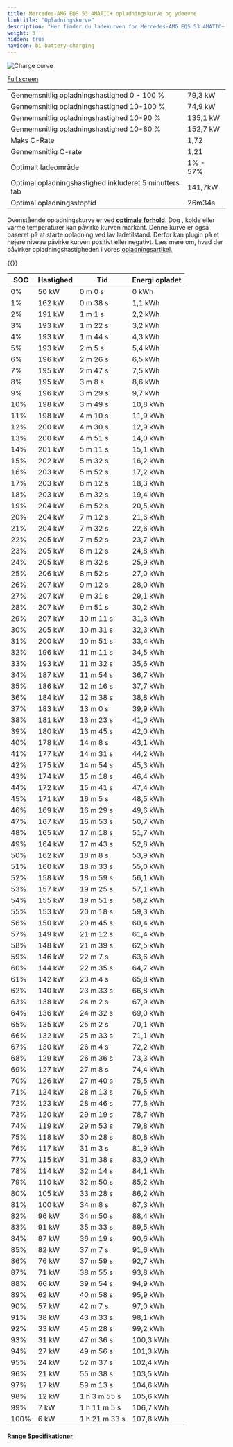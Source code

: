 ```yaml
---
title: Mercedes-AMG EQS 53 4MATIC+ opladningskurve og ydeevne
linktitle: "Opladningskurve"
description: "Her finder du ladekurven for Mercedes-AMG EQS 53 4MATIC+."
weight: 3
hidden: true
navicon: bi-battery-charging
---
```

<!-- markdownlint-disable MD033 -->
<img src="../chargingcurve.svg" alt="Charge curve" class="img-fluid">

[Full screen](../chargingcurve.svg)


<table class="table table-striped border">
<tbody>
<tr>
<td>Gennemsnitlig opladningshastighed 0 - 100 %</td><td>79,3 kW</td>
</tr>
<tr>
<td>Gennemsnitlig opladningshastighed 10-100 %</td><td>74,9 kW</td>
</tr>
<tr>
<td>Gennemsnitlig opladningshastighed 10-90 %</td><td>135,1 kW</td>
</tr>
<tr>
<td>Gennemsnitlig opladningshastighed 10-80 %</td><td>152,7 kW</td>
</tr>
<tr>
<td>Maks C-Rate</td><td>1,72</td>
</tr>
<tr>
<td>Gennemsnitlig C-rate</td><td>1,21</td>
</tr>
<tr>
<td>Optimalt ladeområde</td><td>1% - 57%</td>
</tr>
<tr>
<td>Optimal opladningshastighed inkluderet 5 minutters tab</td><td>141,7kW</td>
</tr>
<tr>
<td>Optimal opladningsstoptid</td><td>26m34s</td>
</tr>
</tbody>
</table>


Ovenstående opladningskurve er ved **[optimale forhold](../../../../../technology/battery/charging/#temperatur)**. Dog , kolde eller varme temperaturer kan påvirke kurven markant. Denne kurve er også baseret på at starte opladning ved lav ladetilstand. Derfor kan plugin på et højere niveau påvirke kurven positivt eller negativt. Læs mere om, hvad der påvirker opladningshastigheden i vores [opladningsartikel.](../../../../../technology/battery/charging/)


{{<evkxdisplayaddarticle />}}
<table class="table table-striped border">
<thead>
<tr><th>SOC</th><th>Hastighed</th><th>Tid</th><th>Energi opladet</th></tr>
</thead>
<tbody>
<tr>
<td>0%</td><td>50 kW</td><td> 0 m 0 s </td><td>0 kWh </td>
</tr>
<tr>
<td>1%</td><td>162 kW</td><td> 0 m 38 s </td><td>1,1 kWh </td>
</tr>
<tr>
<td>2%</td><td>191 kW</td><td> 1 m 1 s </td><td>2,2 kWh </td>
</tr>
<tr>
<td>3%</td><td>193 kW</td><td> 1 m 22 s </td><td>3,2 kWh </td>
</tr>
<tr>
<td>4%</td><td>193 kW</td><td> 1 m 44 s </td><td>4,3 kWh </td>
</tr>
<tr>
<td>5%</td><td>193 kW</td><td> 2 m 5 s </td><td>5,4 kWh </td>
</tr>
<tr>
<td>6%</td><td>196 kW</td><td> 2 m 26 s </td><td>6,5 kWh </td>
</tr>
<tr>
<td>7%</td><td>195 kW</td><td> 2 m 47 s </td><td>7,5 kWh </td>
</tr>
<tr>
<td>8%</td><td>195 kW</td><td> 3 m 8 s </td><td>8,6 kWh </td>
</tr>
<tr>
<td>9%</td><td>196 kW</td><td> 3 m 29 s </td><td>9,7 kWh </td>
</tr>
<tr>
<td>10%</td><td>198 kW</td><td> 3 m 49 s </td><td>10,8 kWh </td>
</tr>
<tr>
<td>11%</td><td>198 kW</td><td> 4 m 10 s </td><td>11,9 kWh </td>
</tr>
<tr>
<td>12%</td><td>200 kW</td><td> 4 m 30 s </td><td>12,9 kWh </td>
</tr>
<tr>
<td>13%</td><td>200 kW</td><td> 4 m 51 s </td><td>14,0 kWh </td>
</tr>
<tr>
<td>14%</td><td>201 kW</td><td> 5 m 11 s </td><td>15,1 kWh </td>
</tr>
<tr>
<td>15%</td><td>202 kW</td><td> 5 m 32 s </td><td>16,2 kWh </td>
</tr>
<tr>
<td>16%</td><td>203 kW</td><td> 5 m 52 s </td><td>17,2 kWh </td>
</tr>
<tr>
<td>17%</td><td>203 kW</td><td> 6 m 12 s </td><td>18,3 kWh </td>
</tr>
<tr>
<td>18%</td><td>203 kW</td><td> 6 m 32 s </td><td>19,4 kWh </td>
</tr>
<tr>
<td>19%</td><td>204 kW</td><td> 6 m 52 s </td><td>20,5 kWh </td>
</tr>
<tr>
<td>20%</td><td>204 kW</td><td> 7 m 12 s </td><td>21,6 kWh </td>
</tr>
<tr>
<td>21%</td><td>204 kW</td><td> 7 m 32 s </td><td>22,6 kWh </td>
</tr>
<tr>
<td>22%</td><td>205 kW</td><td> 7 m 52 s </td><td>23,7 kWh </td>
</tr>
<tr>
<td>23%</td><td>205 kW</td><td> 8 m 12 s </td><td>24,8 kWh </td>
</tr>
<tr>
<td>24%</td><td>205 kW</td><td> 8 m 32 s </td><td>25,9 kWh </td>
</tr>
<tr>
<td>25%</td><td>206 kW</td><td> 8 m 52 s </td><td>27,0 kWh </td>
</tr>
<tr>
<td>26%</td><td>207 kW</td><td> 9 m 12 s </td><td>28,0 kWh </td>
</tr>
<tr>
<td>27%</td><td>207 kW</td><td> 9 m 31 s </td><td>29,1 kWh </td>
</tr>
<tr>
<td>28%</td><td>207 kW</td><td> 9 m 51 s </td><td>30,2 kWh </td>
</tr>
<tr>
<td>29%</td><td>207 kW</td><td> 10 m 11 s </td><td>31,3 kWh </td>
</tr>
<tr>
<td>30%</td><td>205 kW</td><td> 10 m 31 s </td><td>32,3 kWh </td>
</tr>
<tr>
<td>31%</td><td>200 kW</td><td> 10 m 51 s </td><td>33,4 kWh </td>
</tr>
<tr>
<td>32%</td><td>196 kW</td><td> 11 m 11 s </td><td>34,5 kWh </td>
</tr>
<tr>
<td>33%</td><td>193 kW</td><td> 11 m 32 s </td><td>35,6 kWh </td>
</tr>
<tr>
<td>34%</td><td>187 kW</td><td> 11 m 54 s </td><td>36,7 kWh </td>
</tr>
<tr>
<td>35%</td><td>186 kW</td><td> 12 m 16 s </td><td>37,7 kWh </td>
</tr>
<tr>
<td>36%</td><td>184 kW</td><td> 12 m 38 s </td><td>38,8 kWh </td>
</tr>
<tr>
<td>37%</td><td>183 kW</td><td> 13 m 0 s </td><td>39,9 kWh </td>
</tr>
<tr>
<td>38%</td><td>181 kW</td><td> 13 m 23 s </td><td>41,0 kWh </td>
</tr>
<tr>
<td>39%</td><td>180 kW</td><td> 13 m 45 s </td><td>42,0 kWh </td>
</tr>
<tr>
<td>40%</td><td>178 kW</td><td> 14 m 8 s </td><td>43,1 kWh </td>
</tr>
<tr>
<td>41%</td><td>177 kW</td><td> 14 m 31 s </td><td>44,2 kWh </td>
</tr>
<tr>
<td>42%</td><td>175 kW</td><td> 14 m 54 s </td><td>45,3 kWh </td>
</tr>
<tr>
<td>43%</td><td>174 kW</td><td> 15 m 18 s </td><td>46,4 kWh </td>
</tr>
<tr>
<td>44%</td><td>172 kW</td><td> 15 m 41 s </td><td>47,4 kWh </td>
</tr>
<tr>
<td>45%</td><td>171 kW</td><td> 16 m 5 s </td><td>48,5 kWh </td>
</tr>
<tr>
<td>46%</td><td>169 kW</td><td> 16 m 29 s </td><td>49,6 kWh </td>
</tr>
<tr>
<td>47%</td><td>167 kW</td><td> 16 m 53 s </td><td>50,7 kWh </td>
</tr>
<tr>
<td>48%</td><td>165 kW</td><td> 17 m 18 s </td><td>51,7 kWh </td>
</tr>
<tr>
<td>49%</td><td>164 kW</td><td> 17 m 43 s </td><td>52,8 kWh </td>
</tr>
<tr>
<td>50%</td><td>162 kW</td><td> 18 m 8 s </td><td>53,9 kWh </td>
</tr>
<tr>
<td>51%</td><td>160 kW</td><td> 18 m 33 s </td><td>55,0 kWh </td>
</tr>
<tr>
<td>52%</td><td>158 kW</td><td> 18 m 59 s </td><td>56,1 kWh </td>
</tr>
<tr>
<td>53%</td><td>157 kW</td><td> 19 m 25 s </td><td>57,1 kWh </td>
</tr>
<tr>
<td>54%</td><td>155 kW</td><td> 19 m 51 s </td><td>58,2 kWh </td>
</tr>
<tr>
<td>55%</td><td>153 kW</td><td> 20 m 18 s </td><td>59,3 kWh </td>
</tr>
<tr>
<td>56%</td><td>150 kW</td><td> 20 m 45 s </td><td>60,4 kWh </td>
</tr>
<tr>
<td>57%</td><td>149 kW</td><td> 21 m 12 s </td><td>61,4 kWh </td>
</tr>
<tr>
<td>58%</td><td>148 kW</td><td> 21 m 39 s </td><td>62,5 kWh </td>
</tr>
<tr>
<td>59%</td><td>146 kW</td><td> 22 m 7 s </td><td>63,6 kWh </td>
</tr>
<tr>
<td>60%</td><td>144 kW</td><td> 22 m 35 s </td><td>64,7 kWh </td>
</tr>
<tr>
<td>61%</td><td>142 kW</td><td> 23 m 4 s </td><td>65,8 kWh </td>
</tr>
<tr>
<td>62%</td><td>140 kW</td><td> 23 m 33 s </td><td>66,8 kWh </td>
</tr>
<tr>
<td>63%</td><td>138 kW</td><td> 24 m 2 s </td><td>67,9 kWh </td>
</tr>
<tr>
<td>64%</td><td>136 kW</td><td> 24 m 32 s </td><td>69,0 kWh </td>
</tr>
<tr>
<td>65%</td><td>135 kW</td><td> 25 m 2 s </td><td>70,1 kWh </td>
</tr>
<tr>
<td>66%</td><td>132 kW</td><td> 25 m 33 s </td><td>71,1 kWh </td>
</tr>
<tr>
<td>67%</td><td>130 kW</td><td> 26 m 4 s </td><td>72,2 kWh </td>
</tr>
<tr>
<td>68%</td><td>129 kW</td><td> 26 m 36 s </td><td>73,3 kWh </td>
</tr>
<tr>
<td>69%</td><td>127 kW</td><td> 27 m 8 s </td><td>74,4 kWh </td>
</tr>
<tr>
<td>70%</td><td>126 kW</td><td> 27 m 40 s </td><td>75,5 kWh </td>
</tr>
<tr>
<td>71%</td><td>124 kW</td><td> 28 m 13 s </td><td>76,5 kWh </td>
</tr>
<tr>
<td>72%</td><td>123 kW</td><td> 28 m 46 s </td><td>77,6 kWh </td>
</tr>
<tr>
<td>73%</td><td>120 kW</td><td> 29 m 19 s </td><td>78,7 kWh </td>
</tr>
<tr>
<td>74%</td><td>119 kW</td><td> 29 m 53 s </td><td>79,8 kWh </td>
</tr>
<tr>
<td>75%</td><td>118 kW</td><td> 30 m 28 s </td><td>80,8 kWh </td>
</tr>
<tr>
<td>76%</td><td>117 kW</td><td> 31 m 3 s </td><td>81,9 kWh </td>
</tr>
<tr>
<td>77%</td><td>115 kW</td><td> 31 m 38 s </td><td>83,0 kWh </td>
</tr>
<tr>
<td>78%</td><td>114 kW</td><td> 32 m 14 s </td><td>84,1 kWh </td>
</tr>
<tr>
<td>79%</td><td>110 kW</td><td> 32 m 50 s </td><td>85,2 kWh </td>
</tr>
<tr>
<td>80%</td><td>105 kW</td><td> 33 m 28 s </td><td>86,2 kWh </td>
</tr>
<tr>
<td>81%</td><td>100 kW</td><td> 34 m 8 s </td><td>87,3 kWh </td>
</tr>
<tr>
<td>82%</td><td>96 kW</td><td> 34 m 50 s </td><td>88,4 kWh </td>
</tr>
<tr>
<td>83%</td><td>91 kW</td><td> 35 m 33 s </td><td>89,5 kWh </td>
</tr>
<tr>
<td>84%</td><td>87 kW</td><td> 36 m 19 s </td><td>90,6 kWh </td>
</tr>
<tr>
<td>85%</td><td>82 kW</td><td> 37 m 7 s </td><td>91,6 kWh </td>
</tr>
<tr>
<td>86%</td><td>76 kW</td><td> 37 m 59 s </td><td>92,7 kWh </td>
</tr>
<tr>
<td>87%</td><td>71 kW</td><td> 38 m 55 s </td><td>93,8 kWh </td>
</tr>
<tr>
<td>88%</td><td>66 kW</td><td> 39 m 54 s </td><td>94,9 kWh </td>
</tr>
<tr>
<td>89%</td><td>62 kW</td><td> 40 m 58 s </td><td>95,9 kWh </td>
</tr>
<tr>
<td>90%</td><td>57 kW</td><td> 42 m 7 s </td><td>97,0 kWh </td>
</tr>
<tr>
<td>91%</td><td>38 kW</td><td> 43 m 33 s </td><td>98,1 kWh </td>
</tr>
<tr>
<td>92%</td><td>33 kW</td><td> 45 m 28 s </td><td>99,2 kWh </td>
</tr>
<tr>
<td>93%</td><td>31 kW</td><td> 47 m 36 s </td><td>100,3 kWh </td>
</tr>
<tr>
<td>94%</td><td>27 kW</td><td> 49 m 56 s </td><td>101,3 kWh </td>
</tr>
<tr>
<td>95%</td><td>24 kW</td><td> 52 m 37 s </td><td>102,4 kWh </td>
</tr>
<tr>
<td>96%</td><td>21 kW</td><td> 55 m 38 s </td><td>103,5 kWh </td>
</tr>
<tr>
<td>97%</td><td>17 kW</td><td> 59 m 13 s </td><td>104,6 kWh </td>
</tr>
<tr>
<td>98%</td><td>12 kW</td><td>1 h 3 m 55 s </td><td>105,6 kWh </td>
</tr>
<tr>
<td>99%</td><td>7 kW</td><td>1 h 11 m 5 s </td><td>106,7 kWh </td>
</tr>
<tr>
<td>100%</td><td>6 kW</td><td>1 h 21 m 33 s </td><td>107,8 kWh </td>
</tr>
</tbody>
</table>

<div class="mt-3 mb-3">
<a href="../rangeandconsumption/" class="text-decoration-none text-black">
<strong><i class="bi-arrow-left"></i> Range </strong>
</a>
<a href="../specifications/" class="text-decoration-none text-black float-end">
<strong>Specifikationer <i class="bi-arrow-right"></i></strong>
</a>
</div>
